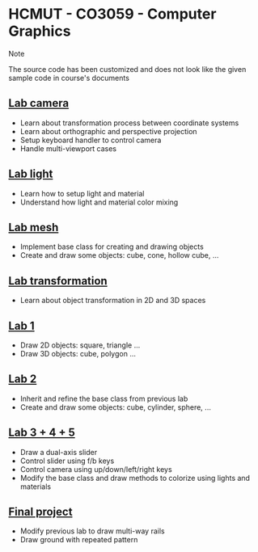 # HCMUT - CO3059 - Computer Graphics


> [!NOTE]
> The source code has been customized and does not look like the given sample code in course's documents


## [Lab camera](lab-camera)

- Learn about transformation process between coordinate systems
- Learn about orthographic and perspective projection
- Setup keyboard handler to control camera
- Handle multi-viewport cases


## [Lab light](lab-light)

- Learn how to setup light and material
- Understand how light and material color mixing


## [Lab mesh](lab-mesh)

- Implement base class for creating and drawing objects
- Create and draw some objects: cube, cone, hollow cube, ...


## [Lab transformation](lab-transformation)

- Learn about object transformation in 2D and 3D spaces


## [Lab 1](lab-1)

- Draw 2D objects: square, triangle ...
- Draw 3D objects: cube, polygon ...


## [Lab 2](lab-2)

- Inherit and refine the base class from previous lab
- Create and draw some objects: cube, cylinder, sphere, ...


## [Lab 3 + 4 + 5](lab-3)

- Draw a dual-axis slider
- Control slider using f/b keys
- Control camera using up/down/left/right keys
- Modify the base class and draw methods to colorize using lights and materials


## [Final project](final-project)

- Modify previous lab to draw multi-way rails
- Draw ground with repeated pattern
